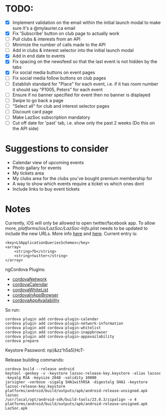 # TODO:

- [x] Implement validation on the email within the initial launch modal to make sure it's a @mylaurier.ca email
- [x] Fix 'Subscribe' button on club page to actually work
- [ ] Pull clubs & interests from an API
- [ ] Minimize the number of calls made to the API
- [ ] Add in clubs & interest selector into the initial launch modal
- [x] Add in end date to events
- [x] Fix spacing on the newsfeed so that the last event is not hidden by the tabs
- [x] Fix social media buttons on event pages
- [ ] Fix social media follow buttons on club pages
- [ ] Establish standard for "Place" for each event, i.e. if it has room number it should say "P1005, Peters" for each event
- [ ] Ensure if no banner specified for event then no banner is displayed
- [ ] Swipe to go back a page
- [ ] "Select all" for club and interest selector pages
- [ ] Discount card page
- [ ] Make LazSoc subscription mandatory
- [ ] Cut off date for 'past' tab, i.e. show only the past 2 weeks (Do this on the API side)

# Suggestions to consider

- Calendar view of upcoming events
- Photo gallary for events
- My tickets area 
- My clubs area for the clubs you've bought premium membership for
- A way to show which events require a ticket vs which ones dont
- Include links to buy event tickets

# Notes
Currently, iOS will only be allowed to open twitter/facebook app. To allow more, *platforms/ios/LazSoc/LazSoc-Info.plist* needs to be updated to include the new URLs. More info [here](http://stackoverflow.com/questions/30987986/ios-9-not-opening-instagram-app-with-url-scheme) and [here](https://github.com/ohh2ahh/AppAvailability/issues/22). Current entry is:

    <key>LSApplicationQueriesSchemes</key>
	<array>
	    <string>fb</string>
	    <string>twitter</string>
	</array>


ngCordova Plugins:

- [cordovaNetwork](http://ngcordova.com/docs/plugins/network/)
- [cordovaCalendar](http://ngcordova.com/docs/plugins/calendar/)
- [cordovaWhiteList](http://docs.ionic.io/docs/cordova-whitelist)
- [cordovaInAppBrowser](http://ngcordova.com/docs/plugins/inAppBrowser/)
- [cordovaAppAvailability](https://github.com/ohh2ahh/AppAvailability)

So run:

    cordova plugin add cordova-plugin-calendar
    cordova plugin add cordova-plugin-network-information
    cordova plugin add cordova-plugin-whitelist
    cordova plugin add cordova-plugin-inappbrowser
    cordova plugin add cordova-plugin-appavailability
    cordova prepare


Keystore Password: np}&zz'h5a5[HcT-

Release building commands:

    cordova build --release android
    keytool -genkey -v -keystore lazsoc-release-key.keystore -alias lazsoc -keyalg RSA -keysize 2048 -validity 10000
    jarsigner -verbose -sigalg SHA1withRSA -digestalg SHA1 -keystore lazsoc-release-key.keystore platforms/android/build/outputs/apk/android-release-unsigned.apk lazsoc
    /usr/local/opt/android-sdk/build-tools/23.0.3/zipalign -v 4 platforms/android/build/outputs/apk/android-release-unsigned.apk LazSoc.apk
